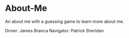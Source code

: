 # About-Me
An about me with a guessing game to learn more about me.

Driver: James Branca
Navigator: Patrick Sheridan
